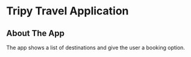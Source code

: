 # Tripy Travel Application
## About The App
The app shows a list of destinations and give the user a booking option.

